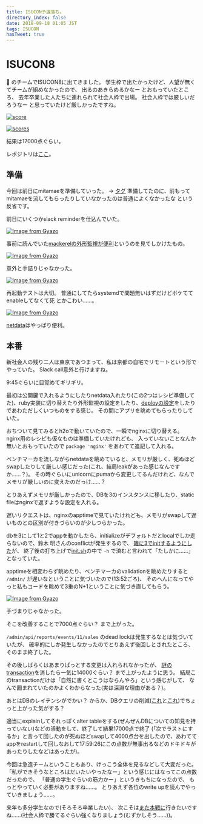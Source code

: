 ```yaml
---
title: ISUCON予選落ち。
directory_index: false
date: 2018-09-18 01:05 JST
tags: ISUCON
hasTweet: true
---
```


# ISUCON8

:money_with_wings: のチームでISUCON8に出てきました。
学生枠で出たかったけど、人望が無くてチームが組めなかったので、
出るのあきらめるかなー とおもっていたところ、
去年卒業した人たちに連れられて社会人枠で出場。
社会人枠では厳しいだろうなー と思っていたけど厳しかったですね。

[![score](https://i.gyazo.com/03826e24463a1baf254ec8a0f10522cc.png)](https://gyazo.com/03826e24463a1baf254ec8a0f10522cc)

[![scores](https://i.gyazo.com/2c01d35c40cb6be0ac42607d41f97cc6.png)](https://gyazo.com/2c01d35c40cb6be0ac42607d41f97cc6)

結果は17000点ぐらい。

レポジトリは[ここ](https://github.com/nna774/isucon8-preliminary)。

## 準備

今回は前日にmitamaeを準備していった。 → [タグ](https://github.com/nna774/isucon8-preliminary/releases/tag/hajimarumae)
準備してたのに、前もってmitamaeを流してもらったりしていなかったのは普通によくなかったな という反省です。

前日にいくつかslack reminderを仕込んでいた。

[![Image from Gyazo](https://i.gyazo.com/fe85d4fc7ed64d1937ed53918c90dbbb.png)](https://gyazo.com/fe85d4fc7ed64d1937ed53918c90dbbb)

事前に読んでいた[mackerelの外形監視が便利](https://blog.yuuk.io/entry/web-operations-isucon)というのを見てしかけたもの。

[![Image from Gyazo](https://i.gyazo.com/37c7343973c7fc3ff39c029fd9604ed1.png)](https://gyazo.com/37c7343973c7fc3ff39c029fd9604ed1)

意外と手詰りじゃなかった。

[![Image from Gyazo](https://i.gyazo.com/a770705be5cf75cb6319ad8d9c973016.png)](https://gyazo.com/a770705be5cf75cb6319ad8d9c973016)

再起動テストは大切。
普通にしてたらsystemdで問題無いはずだけどボケててenableしてなくて死 とかこわい……。

[![Image from Gyazo](https://i.gyazo.com/615625e6f6f7093f929d145202cf1fdf.png)](https://gyazo.com/615625e6f6f7093f929d145202cf1fdf)

[netdata](https://github.com/firehol/netdata/wiki/Installation)はやっぱり便利。

## 本番

新社会人の残り二人は東京であつまって、私は京都の自宅でリモートという形でやっていた。
Slack call意外と行けますね。

9:45ぐらいに目覚めてギリギリ。

最初は公開鍵で入れるようにしたりnetdata入れたり(この2つはレシピ準備してた)、ruby実装に切り替えたり外形監視の設定をしたり、[deployの設定](https://github.com/nna774/isucon8-preliminary/commit/da26bae946114b923c0e83471fa3bf95d0590d50)をしたりであわただしくいつものをする感じ。
その間にアプリを眺めてもらったりしていた。

おちついて見てみるとh2oで動いていたので、一瞬でnginxに切り替える。
nginx用のレシピも仮なものは準備していたけれども、
入っていないことなんか無いとおもっていたので `package 'nginx'` をあわてて追記して入れる。

ベンチマーカを流しながらnetdataを眺めていると、メモリが厳しく、死ぬほどswapしたりして厳しい感じだった(これ、結局leakがあった感じなんですか……？)。
その時ぐらいにunicornにpumaから変更してるんだけれど、なんでメモリが厳しいのに変えたのだっけ……？

とりあえずメモリが厳しかったので、DBを3のインスタンスに移したり、static fileはnginxで返すような設定を入れる。

遅いリクエストは、nginxのapptimeで見ていたけれども、メモリがswapして遅いものとの区別が付きづらいのが少しつらかった。

dbを3にして1と2でappを動かしたら、initializeがデフォルトだとlocalでしか走らないので、鈴木 明さんのconflictが発生するので、
[雑に3でinitするようにした](https://github.com/nna774/isucon8-preliminary/commit/890438f40ae055566c730c5143c03f92d5a6683f)が、
終了後の打ち上げで[init.sh](https://github.com/nna774/isucon8-preliminary/blob/master/app/db/init.sh)の中で `-h` で済むと言われて「たしかに……」となっていた。

apptimeを相変わらず眺めたり、ベンチマーカのvalidationを眺めたりすると `/admin/` が遅いなということに気づいたので(13:52ごろ)、
そのへんになってやっと私もコードを眺めて3重のN+1ということに気づき直してもらう。

[![Image from Gyazo](https://i.gyazo.com/33fa7ef57eea44e8582c6517d173887c.png)](https://gyazo.com/33fa7ef57eea44e8582c6517d173887c)

手づまりじゃなかった。

そこを改善することで7000点ぐらい？ まで上がった。

`/admin/api/reports/events/11/sales` のdead lockは発生するなとは気づいていたが、
確率的にしか発生しなかったのでとりあえず後回しとされたところ、そのまま終了した。

その後しばらくはあまりぱっとする変更は入れられなかったが、
[謎のtransaction](https://github.com/nna774/isucon8-preliminary/commit/a3f16278fab1d59662a324a650b0a8d9e801549d)を消したら一気に14000ぐらい？ まで上がったように思う。
結局このtransactionだけは「自然に書くとこうはならんやろ」という感じがして、
なんで囲まれていたのかよくわからなった(実は深淵な理由がある？)。

あとはDBのレイテンシがでかい？ からか、DBクエリの削減([これ](https://github.com/nna774/isucon8-preliminary/commit/e7440a9e64978d8cbe3e625b3a3d96fda2d7a54d)と[これ](https://github.com/nna774/isucon8-preliminary/commit/ae23afb356f8df40bbdfc4d02ee6773079934777))でちょっと上がった気がする？

適当にexplainしてそれっぽくalter tableをする(ぜんぜんDBについての知見を持っていない)などの活動をして、終了して結果17000点で終了
(「次でラストにするか」と言って回したのが死ぬほどswapして4000点台を出したので、あわててappをrestartして回しなおして17:59:26にこの点数が無事出るなどのドキドキがあったりしたなどはあったが)。

今回は急造チームということもあり、けっこう全体を見るなどして大変だった。
「私ができそうなところはだいたいやったなー」という感じにはなってこの点数だったので、
「普通の学生ぐらいの筋力かー」というきもちになったので、
もっとやっていく必要がありますね……。
とりあえず各位のwrite upを読んでやっていきましょう……。

来年も多分学生なので(そろそろ卒業したい)、
次こそは[また本戦に](/blog/2015/11/02/isucon.html)行きたいですね……(社会人枠で勝てるぐらい強くなりましょう(むずかしそう……))。
